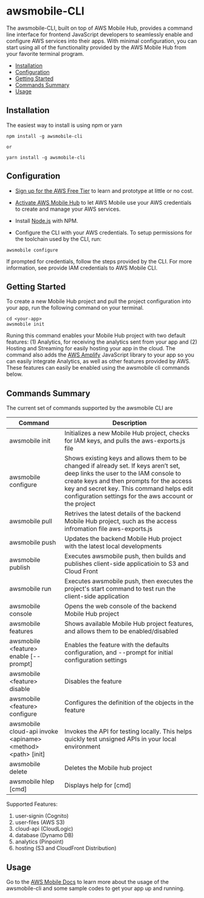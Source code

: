 # awsmobile-CLI

The awsmobile-CLI, built on top of AWS Mobile Hub, provides a command line interface for frontend JavaScript developers to seamlessly enable and configure AWS services into their apps. With minimal configuration, you can start using all of the functionality provided by the AWS Mobile Hub from your favorite terminal program.

* [Installation](#installation)
* [Configuration](#configuration)
* [Getting Started](#getting-started)
* [Commands Summary](#commands-summary)
* [Usage](#usage)


## Installation

The easiest way to install is using npm or yarn

```
npm install -g awsmobile-cli

or

yarn install -g awsmobile-cli
```

## Configuration

* [Sign up for the AWS Free Tier](https://aws.amazon.com/free/) to learn and prototype at little or no cost.

* [Activate AWS Mobile Hub](https://console.aws.amazon.com/mobilehub/home?region=us-east-1#/activaterole/) to let AWS Mobile use your AWS credentials  to create and manage your AWS services.

* Install [Node.js](https://nodejs.org/en/download/) with NPM.

* Configure the CLI with your AWS credentials. To setup permissions for the toolchain used by the CLI, run:

```
awsmobile configure
```

If prompted for credentials, follow the steps provided by the CLI. For more information, see provide IAM credentials to AWS Mobile CLI.

## Getting Started

To create a new Mobile Hub project and pull the project configuration into your app, run the following command on your terminal.

```
cd <your-app>
awsmobile init
```

Runing this command enables your Mobile Hub project with two default features: (1) Analytics, for receiving the analytics sent from your app and (2) Hosting and Streaming for easily hosting your app in the cloud. The command also adds the [AWS Amplify](https://github.com/aws/aws-amplify#aws-amplify) JavaScript library to your app so you can easily integrate Analytics, as well as other features provided by AWS. These features can easily be enabled using the awsmobile cli commands below.

## Commands Summary

The current set of commands supported by the awsmobile CLI are

| Command              | Description |
| --- | --- |
| awsmobile init | Initializes a new Mobile Hub project, checks for IAM keys, and pulls the aws-exports.js file |
| awsmobile configure | Shows existing keys and allows them to be changed if already set. If keys aren’t set, deep links the user to the IAM console to create keys and then prompts for the access key and secret key. This command helps edit configuration settings for the aws account or the project |
| awsmobile pull | Retrives the latest details of the backend Mobile Hub project, such as the access infromation file aws-exports.js |
| awsmobile push | Updates the backend Mobile Hub project with the latest local developments |
| awsmobile publish | Executes awsmobile push, then builds and publishes client-side applicatioin to S3 and Cloud Front |
| awsmobile run | Executes awsmobile push, then executes the project's start command to test run the client-side application |
| awsmobile console | Opens the web console of the backend Mobile Hub project |
| awsmobile features | Shows available Mobile Hub project features, and allows them to be enabled/disabled |
| awsmobile \<feature\> enable  [--prompt] | Enables the feature with the defaults configuration, and --prompt for initial configuration settings |
| awsmobile \<feature\> disable | Disables the feature |
| awsmobile \<feature\> configure | Configures the definition of the objects in the feature |
| awsmobile cloud-api invoke \<apiname\> \<method\> \<path\> [init] | Invokes the API for testing locally. This helps quickly test unsigned APIs in your local environment |
| awsmobile delete | Deletes the Mobile hub project |
| awsmobile hlep [cmd] | Displays help for [cmd] |



Supported Features:
1. user-signin (Cognito)
2. user-files (AWS S3)
3. cloud-api (CloudLogic)
4. database (Dynamo DB)
5. analytics (Pinpoint)
6. hosting (S3 and CloudFront Distribution)



## Usage

Go to the [AWS Mobile Docs](http://docs.aws.amazon.com/aws-mobile/latest/developerguide/javascript-getting-started.html) to learn more about the usage of the awsmobile-cli and some sample codes to get your app up and running.  
